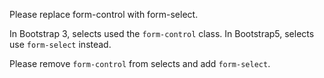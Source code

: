 Please replace form-control with form-select.

In Bootstrap 3, selects used the `form-control` class.
In Bootstrap5, selects use `form-select` instead.

Please remove `form-control` from selects and add `form-select`.
